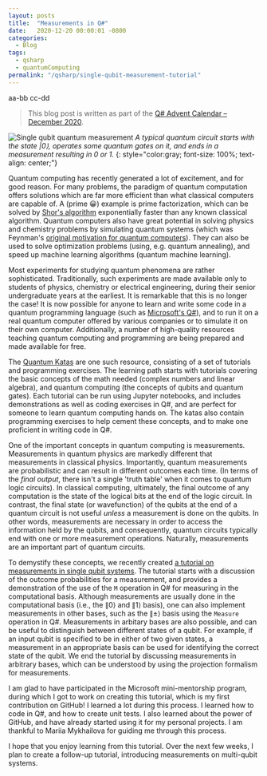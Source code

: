 ```yaml
---
layout: posts
title:  "Measurements in Q#"
date:   2020-12-20 00:00:01 -0800
categories: 
  - Blog
tags:
  - qsharp
  - quantumComputing
permalink: "/qsharp/single-qubit-measurement-tutorial"
---
```

aa-bb
cc-dd
> This blog post is written as part of the [Q# Advent Calendar – December 2020](https://devblogs.microsoft.com/qsharp/q-advent-calendar-2020/).


![Single qubit quantum measurement]({{site.baseurl}}/assets/circuit_diagram/measurement_figure.png "Single qubit quantum measurement")
*A typical quantum circuit starts with the state $|0\rangle$, operates some quantum gates on it, and ends in a measurement resulting in 0 or 1.*
{: style="color:gray; font-size: 100%; text-align: center;"}

Quantum computing has recently generated a lot of excitement, and for good reason. For many problems, the paradigm of quantum computation offers solutions which are far more efficient than what classical computers are capable of. A (prime :grinning:) example is prime factorization, which can be solved by [Shor's algorithm](https://en.wikipedia.org/wiki/Shor%27s_algorithm) exponentially faster than any known classical algorithm. Quantum computers also have great potential in solving physics and chemistry problems by simulating quantum systems (which was Feynman's [original motivation for quantum computers](https://link.springer.com/article/10.1007/BF02650179)). They can also be used to solve optimization problems (using, e.g. quantum annealing), and speed up machine learning algorithms (quantum machine learning). 

Most experiments for studying quantum phenomena are rather sophisticated. Traditionally, such experiments are made available only to students of physics, chemistry or electrical engineering, during their senior undergraduate years at the earliest. It is remarkable that this is no longer the case! It is now possible for anyone to learn and write some code in a quantum programming language (such as [Microsoft's Q#](https://docs.microsoft.com/en-us/quantum/overview/what-is-qsharp-and-qdk)), and to run it on a real quantum computer offered by various companies or to simulate it on their own computer. Additionally, a number of high-quality resources teaching quantum computing and programming are being prepared and made available for free. 

The [Quantum Katas](https://github.com/Microsoft/QuantumKatas) are one such resource, consisting of a set of tutorials and programming exercises. The learning path starts with tutorials covering the basic concepts of the math needed (complex numbers and linear algebra), and quantum computing (the concepts of qubits and quantum gates). Each tutorial can be run using Jupyter notebooks, and includes demonstrations as well as coding exercises in Q#, and are perfect for someone to learn quantum computing hands on. The katas also contain programming exercises to help cement these concepts, and to make one proficient in writing code in Q#.

One of the important concepts in quantum computing is measurements. Measurements in quantum physics are markedly different that measurements in classical physics. Importantly, quantum measurements are probabilistic and can result in different outcomes each time. (In terms of the _final output_, there isn't a single 'truth table' when it comes to quantum logic circuits). In classical computing, ultimately, the final outcome of any computation is the state of the logical bits at the end of the logic circuit. In contrast, the final state (or wavefunction) of the qubits at the end of a quantum circuit is not useful _unless_ a measurement is done on the qubits. In other words, measurements are necessary in order to access the information held by the qubits, and consequently, quantum circuits typically end with one or more measurement operations. Naturally, measurements are an important part of quantum circuits.

To demystify these concepts, we recently created [a tutorial on measurements in single qubit systems](https://github.com/microsoft/QuantumKatas/tree/main/tutorials/SingleQubitSystemMeasurements). The tutorial starts with a discussion of the outcome probabilities for a measurement, and provides a demonstration of the use of the `M` operation in Q# for measuring in the computational basis. Although measurements are usually done in the computational basis (i.e., the $\|0\rangle$ and $\|1\rangle$ basis), one can also implement measurements in other bases, such as the $\|\pm\rangle$ basis using the `Measure` operation in Q#. Measurements in arbitary bases are also possible, and can be useful to distinguish between different states of a qubit. For example, if an input qubit is specified to be in either of two given states, a measurement in an appropriate basis can be used for identifying the correct state of the qubit. We end the tutorial by discussing measurements in arbitrary bases, which can be understood by using the projection formalism for measurements.

I am glad to have participated in the Microsoft mini-mentorship program, during which I got to work on creating this tutorial, which is my first contribution on GitHub! I learned a lot during this process. I learned how to code in Q#, and how to create unit tests. I also learned about the power of GitHub, and have already started using it for my personal projects. I am thankful to Mariia Mykhailova for guiding me through this process. 

 I hope that you enjoy learning from this tutorial. Over the next few weeks, I plan to create a follow-up tutorial, introducing measurements on multi-qubit systems.

<!-- ---------------
add /** Page content */
.page-content { padding: 30px 0; flex: 1; text-align: justify;} /*added text-align: justify;*/
--------------
 -->


<!-- Jekyll also offers powerful support for code snippets:
 -->
<!-- {% highlight ruby %}
def print_hi(name)
  puts "Hi, #{name}"
end
print_hi('Tom')
#=> prints 'Hi, Tom' to STDOUT.
{% endhighlight %} -->